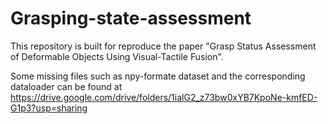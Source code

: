 # Grasping-state-assessment
This repository is built for reproduce the paper "Grasp Status Assessment of Deformable Objects Using Visual-Tactile Fusion".

Some missing files such as npy-formate dataset and the corresponding dataloader can be found at https://drive.google.com/drive/folders/1ialG2_z73bw0xYB7KpoNe-kmfED-G1p3?usp=sharing
